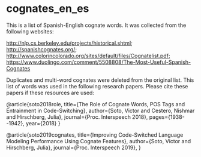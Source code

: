 # cognates_en_es
This is a list of Spanish-English cognate words. It was collected from the following websites:

http://nlp.cs.berkeley.edu/projects/historical.shtml;
http://spanishcognates.org/;
http://www.colorincolorado.org/sites/default/files/Cognatelist.pdf;
https://www.duolingo.com/comment/5508808/The-Most-Useful-Spanish-Cognates

Duplicates and multi-word cognates were deleted from the original list. This list of words was used in the following research papers. Please cite these papers if these resources are used:

@article{soto2018role,
  title={The Role of Cognate Words, POS Tags and Entrainment in Code-Switching},
  author={Soto, Victor and Cestero, Nishmar and Hirschberg, Julia},
  journal={Proc. Interspeech 2018},
  pages={1938--1942},
  year={2018}
}

@article{soto2019cognates,
  title={Improving Code-Switched Language Modeling Performance Using Cognate Features},
  author={Soto, Victor and Hirschberg, Julia},
  journal={Proc. Interspeech 2019},
}
